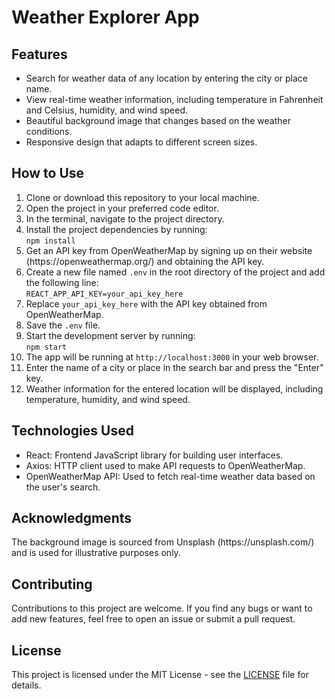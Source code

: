 <!DOCTYPE html>
<html>

<head>
  <meta charset="UTF-8">
  <meta name="viewport" content="width=device-width, initial-scale=1.0">
</head>

<body>
  <h1>Weather Explorer App</h1>

  <h2>Features</h2>
  <ul>
    <li>Search for weather data of any location by entering the city or place name.</li>
    <li>View real-time weather information, including temperature in Fahrenheit and Celsius, humidity, and wind speed.</li>
    <li>Beautiful background image that changes based on the weather conditions.</li>
    <li>Responsive design that adapts to different screen sizes.</li>
  </ul>

  <h2>How to Use</h2>
  <ol>
    <li>Clone or download this repository to your local machine.</li>
    <li>Open the project in your preferred code editor.</li>
    <li>In the terminal, navigate to the project directory.</li>
    <li>Install the project dependencies by running:<br>
      <code>npm install</code>
    </li>
    <li>Get an API key from OpenWeatherMap by signing up on their website (https://openweathermap.org/) and obtaining
      the API key.</li>
    <li>Create a new file named <code>.env</code> in the root directory of the project and add the following line:<br>
      <code>REACT_APP_API_KEY=your_api_key_here</code></li>
    <li>Replace <code>your_api_key_here</code> with the API key obtained from OpenWeatherMap.</li>
    <li>Save the <code>.env</code> file.</li>
    <li>Start the development server by running:<br>
      <code>npm start</code></li>
    <li>The app will be running at <code>http://localhost:3000</code> in your web browser.</li>
    <li>Enter the name of a city or place in the search bar and press the "Enter" key.</li>
    <li>Weather information for the entered location will be displayed, including temperature, humidity, and wind speed.</li>
  </ol>

  <h2>Technologies Used</h2>
  <ul>
    <li>React: Frontend JavaScript library for building user interfaces.</li>
    <li>Axios: HTTP client used to make API requests to OpenWeatherMap.</li>
    <li>OpenWeatherMap API: Used to fetch real-time weather data based on the user's search.</li>
  </ul>

  <h2>Acknowledgments</h2>
  <p>The background image is sourced from Unsplash (https://unsplash.com/) and is used for illustrative purposes only.</p>

  <h2>Contributing</h2>
  <p>Contributions to this project are welcome. If you find any bugs or want to add new features, feel free to open an
    issue or submit a pull request.</p>

  <h2>License</h2>
  <p>This project is licensed under the MIT License - see the <a href="./LICENSE">LICENSE</a> file for details.</p>
</body>

</html>
